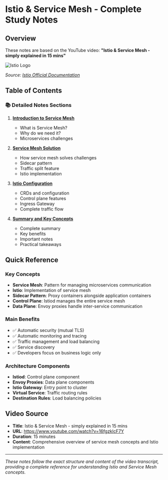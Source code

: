 # Istio & Service Mesh - Complete Study Notes

## Overview
These notes are based on the YouTube video: **"Istio & Service Mesh - simply explained in 15 mins"**

![Istio Logo](https://istio.io/latest/img/istio-logo.svg)

*Source: [Istio Official Documentation](https://istio.io/)*

## Table of Contents

### 📚 Detailed Notes Sections

1. **[Introduction to Service Mesh](01_Introduction_to_Service_Mesh.md)**
   - What is Service Mesh?
   - Why do we need it?
   - Microservices challenges

2. **[Service Mesh Solution](02_Service_Mesh_Solution.md)**
   - How service mesh solves challenges
   - Sidecar pattern
   - Traffic split feature
   - Istio implementation

3. **[Istio Configuration](03_Istio_Configuration.md)**
   - CRDs and configuration
   - Control plane features
   - Ingress Gateway
   - Complete traffic flow

4. **[Summary and Key Concepts](04_Summary_and_Key_Concepts.md)**
   - Complete summary
   - Key benefits
   - Important notes
   - Practical takeaways

## Quick Reference

### Key Concepts
- **Service Mesh**: Pattern for managing microservices communication
- **Istio**: Implementation of service mesh
- **Sidecar Pattern**: Proxy containers alongside application containers
- **Control Plane**: Istiod manages the entire service mesh
- **Data Plane**: Envoy proxies handle inter-service communication

### Main Benefits
- ✅ Automatic security (mutual TLS)
- ✅ Automatic monitoring and tracing
- ✅ Traffic management and load balancing
- ✅ Service discovery
- ✅ Developers focus on business logic only

### Architecture Components
- **Istiod**: Control plane component
- **Envoy Proxies**: Data plane components
- **Istio Gateway**: Entry point to cluster
- **Virtual Service**: Traffic routing rules
- **Destination Rules**: Load balancing policies

## Video Source
- **Title**: Istio & Service Mesh - simply explained in 15 mins
- **URL**: https://www.youtube.com/watch?v=16fgzklcF7Y
- **Duration**: 15 minutes
- **Content**: Comprehensive overview of service mesh concepts and Istio implementation

---

*These notes follow the exact structure and content of the video transcript, providing a complete reference for understanding Istio and Service Mesh concepts.* 